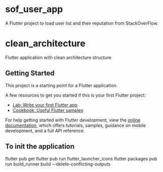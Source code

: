 # sof_user_app

A Flutter project to load user list and their reputation from StackOverFlow.

# clean_architecture

Flutter application with clean architecture structure

## Getting Started

This project is a starting point for a Flutter application.

A few resources to get you started if this is your first Flutter project:

- [Lab: Write your first Flutter app](https://docs.flutter.dev/get-started/codelab)
- [Cookbook: Useful Flutter samples](https://docs.flutter.dev/cookbook)

For help getting started with Flutter development, view the
[online documentation](https://docs.flutter.dev/), which offers tutorials,
samples, guidance on mobile development, and a full API reference.


## To init the application
flutter pub get
flutter pub run flutter_launcher_icons
flutter packages pub run build_runner build --delete-conflicting-outputs